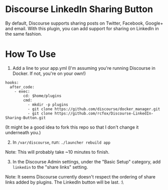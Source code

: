 # Discourse LinkedIn Sharing Button
By default, Discourse supports sharing posts on Twitter, Facebook, Google+ and email.
With this plugin, you can add support for sharing on LinkedIn in the same fashion.

# How To Use

1) Add a line to your app.yml (I'm assuming you're running Discourse in Docker. If not, you're on your own!)

```
hooks:
  after_code:
    - exec:
        cd: $home/plugins
        cmd:
          - mkdir -p plugins
          - git clone https://github.com/discourse/docker_manager.git
          - git clone https://github.com/rcfox/Discourse-LinkedIn-Sharing-Button.git
```
(It might be a good idea to fork this repo so that I don't change it underneath you.)

2) In `/var/discourse`, run: `./launcher rebuild app`

Note: This will probably take ~10 minutes to finish.

3) In the Discourse Admin settings, under the "Basic Setup" category, add `linkedin` to the "share links" setting.

Note: It seems Discourse currently doesn't respect the ordering of share links added by plugins.
The LinkedIn button will be last. :\

